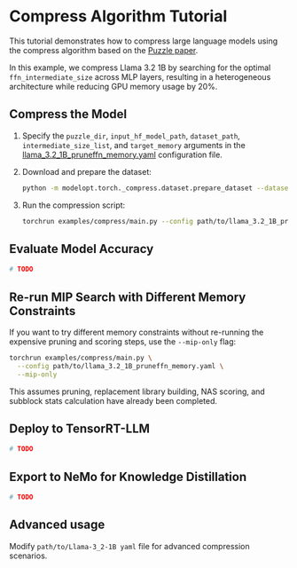 # Compress Algorithm Tutorial

This tutorial demonstrates how to compress large language models using the compress algorithm based on the [Puzzle paper](https://arxiv.org/abs/2411.19146).

In this example, we compress Llama 3.2 1B by searching for the optimal `ffn_intermediate_size` across MLP layers, resulting in a heterogeneous architecture while reducing GPU memory usage by 20%.

## Compress the Model

1. Specify the `puzzle_dir`, `input_hf_model_path`, `dataset_path`, `intermediate_size_list`, and `target_memory` arguments in the [llama_3.2_1B_pruneffn_memory.yaml](./configs/llama_3.2_1B_pruneffn_memory/llama_3.2_1B_pruneffn_memory.yaml) configuration file.

2. Download and prepare the dataset:

   ```bash
   python -m modelopt.torch._compress.dataset.prepare_dataset --dataset_name nvidia/Nemotron-Post-Training-Dataset-v2 --output_dir path/to/Nemotron-Post-Training-Dataset-v2
   ```

3. Run the compression script:

   ```bash
   torchrun examples/compress/main.py --config path/to/llama_3.2_1B_pruneffn_memory.yaml
   ```

## Evaluate Model Accuracy

```bash
# TODO
```

## Re-run MIP Search with Different Memory Constraints

If you want to try different memory constraints without re-running the expensive pruning and scoring steps, use the `--mip-only` flag:

```bash
torchrun examples/compress/main.py \
  --config path/to/llama_3.2_1B_pruneffn_memory.yaml \
  --mip-only
```

This assumes pruning, replacement library building, NAS scoring, and subblock stats calculation have already been completed.

## Deploy to TensorRT-LLM

```bash
# TODO
```

## Export to NeMo for Knowledge Distillation

```bash
# TODO
```

## Advanced usage

Modify `path/to/Llama-3_2-1B yaml` file for advanced compression scenarios.
